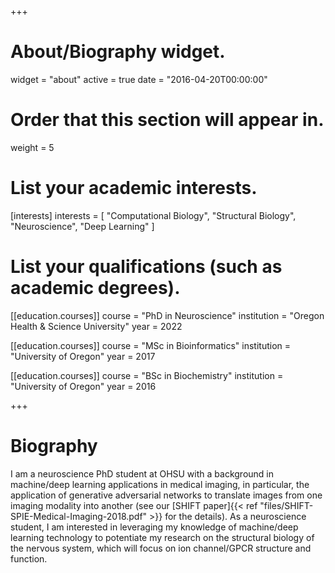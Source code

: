 +++
# About/Biography widget.
widget = "about"
active = true
date = "2016-04-20T00:00:00"

# Order that this section will appear in.
weight = 5

# List your academic interests.
[interests]
  interests = [
    "Computational Biology",
    "Structural Biology",
    "Neuroscience",
    "Deep Learning"
  ]

# List your qualifications (such as academic degrees).
[[education.courses]]
  course = "PhD in Neuroscience"
  institution = "Oregon Health & Science University"
  year = 2022

[[education.courses]]
  course = "MSc in Bioinformatics"
  institution = "University of Oregon"
  year = 2017

[[education.courses]]
  course = "BSc in Biochemistry"
  institution = "University of Oregon"
  year = 2016

+++

# Biography

I am a neuroscience PhD student at OHSU with a background in machine/deep learning applications in medical imaging, in particular, the application of generative adversarial networks to translate images from one imaging modality into another (see our [SHIFT paper]{{< ref "files/SHIFT-SPIE-Medical-Imaging-2018.pdf" >}} for the details). As a neuroscience student, I am interested in leveraging my knowledge of machine/deep learning technology to potentiate my research on the structural biology of the nervous system, which will focus on ion channel/GPCR structure and function.
